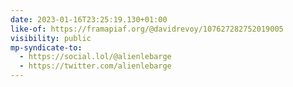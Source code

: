 ```yaml
---
date: 2023-01-16T23:25:19.130+01:00
like-of: https://framapiaf.org/@davidrevoy/107627282752019005
visibility: public
mp-syndicate-to:
  - https://social.lol/@alienlebarge
  - https://twitter.com/alienlebarge
---
```

